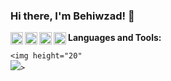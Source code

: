 ### Hi there, I'm Behiwzad! 👋
<a href="https://codesandbox.io/u/anuraghazra">
  <img align="left" alt="Anurag Hazra | CodeSandbox" width="20px" src="https://image.flaticon.com/icons/png/512/174/174855.png" />
</a>
<a href="https://codesandbox.io/u/anuraghazra">
  <img align="left" alt="Anurag Hazra | CodeSandbox" width="20px" src="https://image.flaticon.com/icons/png/512/174/174876.png" />
</a>
<a href="https://codesandbox.io/u/anuraghazra">
  <img align="left" alt="Anurag Hazra | CodeSandbox" width="20px" src="https://image.flaticon.com/icons/png/512/174/174872.png" />
</a>
<a href="https://codesandbox.io/u/anuraghazra">
  <img align="left" alt="Anurag Hazra | CodeSandbox" width="20px" src="https://image.flaticon.com/icons/png/512/174/174857.png" />
</a>

**Languages and Tools:**  

<code><img height="20" <img src="https://img.icons8.com/color/48/000000/react-native.png"/>></code>
